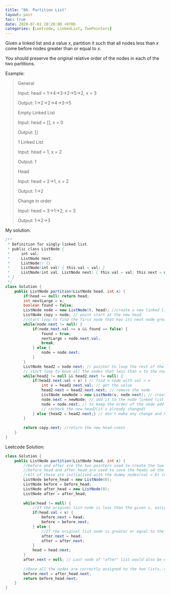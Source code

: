 ```yaml
---
title: "86. Partition List"
layout: post
toc: true
date: 2020-07-01 20:20:00 +0700
categories: [Leetcode, LinkedList, TwoPointers]
---
```




Given a linked list and a value $x$, partition it such that all nodes less than $x$ come before nodes greater than or equal to $x$.

You should preserve the original relative order of the nodes in each of the two partitions.



Example:

> General
>
> Input: head = 1->4->3->2->5->2, x = 3
>
> Output: 1->2->2->4->3->5
>
> 
>
> Empty Linked List
>
> Input: head = [], x = 0
>
> Output: []
>
> 
>
> 1 Linked List
>
> Input: head = 1, x = 2
>
> Output: 1
>
>  
>
> Head
>
> Input: head = 2->1, x = 2
>
> Output: 1->2
>
> 
>
> Change in order
>
> Input: head = 3->1->2, x = 3
>
> Output: 1->2->3



My solution:

```java
/**
 * Definition for singly-linked list.
 * public class ListNode {
 *     int val;
 *     ListNode next;
 *     ListNode() {}
 *     ListNode(int val) { this.val = val; }
 *     ListNode(int val, ListNode next) { this.val = val; this.next = next; }
 * }
 */
class Solution {
    public ListNode partition(ListNode head, int x) {
        if(head == null) return head;
        int nextLarge = x;
        boolean found = false;
        ListNode node = new ListNode(0, head); //create a new linked list with 0 as head to prevent the change in the head
        ListNode copy = node; // point start at the new head
        //start loop to find the first node that has its next node greater or equal to x, break the loop once found it
        while(node.next != null) {
            if(node.next.val >= x && found == false) {
                found = true;
                nextLarge = node.next.val;
                break;
            } else {
                node = node.next;
            }
        }
        ListNode head2 = node.next; // pointer to loop the rest of the list
        // start loop to move all the nodes that less than x to the node(where we find the node) and replace the next with next.next. change node to node.next to keep order
        while(head2 != null && head2.next != null) {
            if(head2.next.val < x) { // find a node with val < x
                int v = head2.next.val; // get the value
                head2.next = head2.next.next; // remove the node
                ListNode newNode = new ListNode(v, node.next); // create a new linked list start with the node we found that less than x, connect it with node we found that first greater or equal to x.
                node.next = newNode; // add it to the node linked list. 
                node = node.next; // to keep the order of the node add
                // recheck the new head2(it's already changed)
            } else {head2 = head2.next;} // don't make any change and keep looping.
        }
        
        return copy.next; //return the new head->next
    }
}
```



Leetcode Solution:

```java
class Solution {
    public ListNode partition(ListNode head, int x) {
    	//before and after are the two pointers used to create the two list
    	//before_head and after_head are used to save the heads od the two lists
        //All of these are initialized with the dummy nodes(val = 0) created.
        ListNode before_head = new ListNode(0);
        ListNode before = before_head;
        ListNode after_head = new ListNode(0);
        ListNode after = after_head;
        
        while(head != null) {
            //If the original list node is less than the given x, assign it to the before list
            if(head.val < x) {
                before.next = head;
                before = before.next;
            } else {
                //If the original list node is greater or equal to the given x, assign it to the after list
                after.next = head;
                after = after.next;
            }
            head = head.next;
        }
        after.next = null; // Last node of "after" list would also be ending node of the reformed list
        
        //Once all the nodes are correctly assigned to the two lists, combine them to form a single list which would be returned.
        before.next = after_head.next;
        return before_head.next;
    }
}
```

